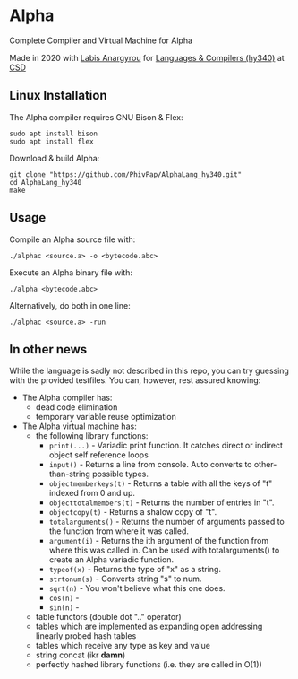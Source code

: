 # Alpha
Complete Compiler and Virtual Machine for Alpha

Made in 2020 with [Labis Anargyrou](https://github.com/LabisAnargyrou) for [Languages & Compilers (hy340)](https://www.csd.uoc.gr/~hy340/) at [CSD](https://www.csd.uoc.gr/)

## Linux Installation
The Alpha compiler requires GNU Bison & Flex:
```
sudo apt install bison
sudo apt install flex
```
Download & build Alpha:
```
git clone "https://github.com/PhivPap/AlphaLang_hy340.git"
cd AlphaLang_hy340
make
```

## Usage
Compile an Alpha source file with:
```
./alphac <source.a> -o <bytecode.abc>
```
Execute an Alpha binary file with:
```
./alpha <bytecode.abc>
```

Alternatively, do both in one line:
```
./alphac <source.a> -run
```

## In other news
While the language is sadly not described in this repo, you can try guessing with the provided testfiles. You can, however, rest assured knowing:
* The Alpha compiler has:
  * dead code elimination
  * temporary variable reuse optimization
* The Alpha virtual machine has:
  * the following library functions: 
    * ``print(...)`` - Variadic print function. It catches direct or indirect object self reference loops
    * ``input()`` - Returns a line from console. Auto converts to other-than-string possible types.
    * ``objectmemberkeys(t)`` - Returns a table with all the keys of "t" indexed from 0 and up.
    * ``objecttotalmembers(t)`` - Returns the number of entries in "t".
    * ``objectcopy(t)`` - Returns a shalow copy of "t".
    * ``totalarguments()`` - Returns the number of arguments passed to the function from where it was called.
    * ``argument(i)`` - Returns the ith argument of the function from where this was called in. Can be used with totalarguments() to create an Alpha variadic function.
    * ``typeof(x)`` - Returns the type of "x" as a string.
    * ``strtonum(s)`` - Converts string "s" to num.
    * ``sqrt(n)`` - You won't believe what this one does.
    * ``cos(n)`` -
    * ``sin(n)`` -
  * table functors (double dot ".." operator)
  * tables which are implemented as expanding open addressing linearly probed hash tables
  * tables which receive any type as key and value
  * string concat (ikr **damn**)
  * perfectly hashed library functions (i.e. they are called in O(1))
